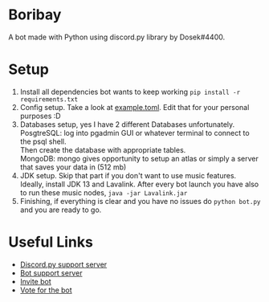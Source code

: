 # Boribay
A bot made with Python using discord.py library by Dosek#4400.

# Setup
1. Install all dependencies bot wants to keep working `pip install -r requirements.txt`<br/>
2. Config setup. Take a look at [example.toml](https://github.com/Dositan/Boribay/blob/master/example.toml). Edit that for your personal purposes :D
3. Databases setup, yes I have 2 different Databases unfortunately.<br/>
PosgtreSQL: log into pgadmin GUI or whatever terminal to connect to the psql shell.<br/>
Then create the database with appropriate tables.<br/>
MongoDB: mongo gives opportunity to setup an atlas or simply a server that saves your data in (512 mb)<br/>
4. JDK setup. Skip that part if you don't want to use music features. Ideally, install JDK 13 and Lavalink. After every bot launch you have also to run these music nodes, `java -jar Lavalink.jar`<br/>
5. Finishing, if everything is clear and you have no issues do `python bot.py` and you are ready to go.

# Useful Links
* [Discord.py support server](https://discord.gg/dpy)
* [Bot support server](https://discord.gg/cZy6TvDg79)
* [Invite bot](https://discord.com/api/oauth2/authorize?client_id=735397931355471893&permissions=8&scope=bot)
* [Vote for the bot](https://top.gg/bot/735397931355471893#/)